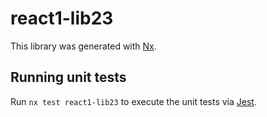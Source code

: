 # react1-lib23

This library was generated with [Nx](https://nx.dev).

## Running unit tests

Run `nx test react1-lib23` to execute the unit tests via [Jest](https://jestjs.io).
